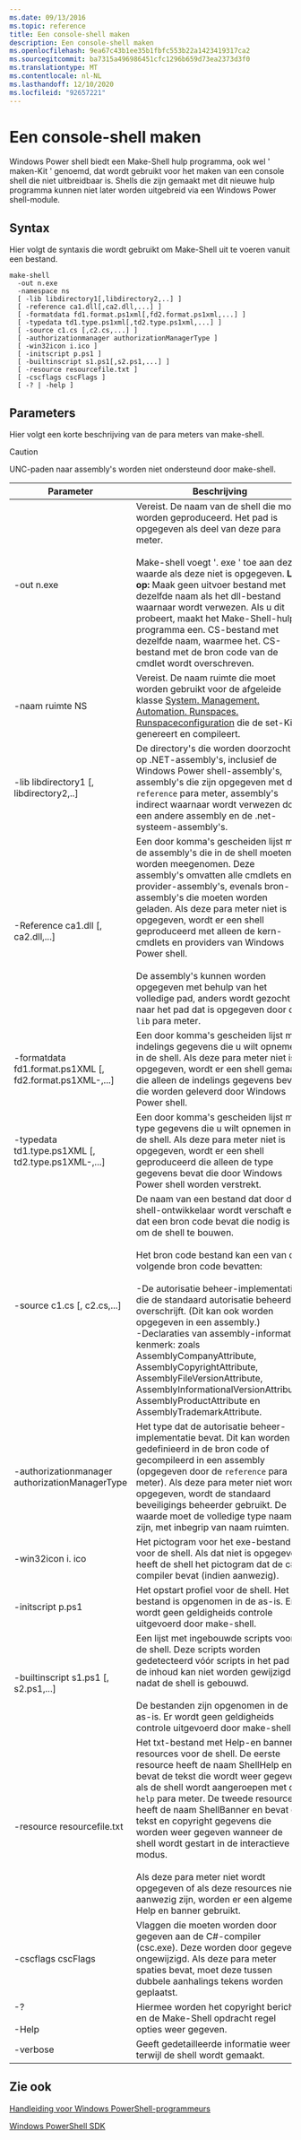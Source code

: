 ```yaml
---
ms.date: 09/13/2016
ms.topic: reference
title: Een console-shell maken
description: Een console-shell maken
ms.openlocfilehash: 9ea67c43b1ee35b1fbfc553b22a1423419317ca2
ms.sourcegitcommit: ba7315a496986451cfc1296b659d73ea2373d3f0
ms.translationtype: MT
ms.contentlocale: nl-NL
ms.lasthandoff: 12/10/2020
ms.locfileid: "92657221"
---
```

# <a name="how-to-create-a-console-shell"></a>Een console-shell maken

Windows Power shell biedt een Make-Shell hulp programma, ook wel ' maken-Kit ' genoemd, dat wordt gebruikt voor het maken van een console shell die niet uitbreidbaar is. Shells die zijn gemaakt met dit nieuwe hulp programma kunnen niet later worden uitgebreid via een Windows Power shell-module.

## <a name="syntax"></a>Syntax

Hier volgt de syntaxis die wordt gebruikt om Make-Shell uit te voeren vanuit een bestand.

```
make-shell
  -out n.exe
  -namespace ns
  [ -lib libdirectory1[,libdirectory2,..] ]
  [ -reference ca1.dll[,ca2.dll,...] ]
  [ -formatdata fd1.format.ps1xml[,fd2.format.ps1xml,...] ]
  [ -typedata td1.type.ps1xml[,td2.type.ps1xml,...] ]
  [ -source c1.cs [,c2.cs,...] ]
  [ -authorizationmanager authorizationManagerType ]
  [ -win32icon i.ico ]
  [ -initscript p.ps1 ]
  [ -builtinscript s1.ps1[,s2.ps1,...] ]
  [ -resource resourcefile.txt ]
  [ -cscflags cscFlags ]
  [ -? | -help ]
```

## <a name="parameters"></a>Parameters

Hier volgt een korte beschrijving van de para meters van make-shell.

> [!CAUTION]
> UNC-paden naar assembly's worden niet ondersteund door make-shell.

|Parameter|Beschrijving|
|---------------|-----------------|
|-out n.exe|Vereist. De naam van de shell die moet worden geproduceerd. Het pad is opgegeven als deel van deze para meter.<br /><br /> Make-shell voegt '. exe ' toe aan deze waarde als deze niet is opgegeven. **Let op:**  Maak geen uitvoer bestand met dezelfde naam als het dll-bestand waarnaar wordt verwezen. Als u dit probeert, maakt het Make-Shell-hulp programma een. CS-bestand met dezelfde naam, waarmee het. CS-bestand met de bron code van de cmdlet wordt overschreven.|
|-naam ruimte NS|Vereist. De naam ruimte die moet worden gebruikt voor de afgeleide klasse [System. Management. Automation. Runspaces. Runspaceconfiguration](/dotnet/api/System.Management.Automation.Runspaces.RunspaceConfiguration) die de set-Kit genereert en compileert.|
|-lib libdirectory1 [, libdirectory2,..]|De directory's die worden doorzocht op .NET-assembly's, inclusief de Windows Power shell-assembly's, assembly's die zijn opgegeven met de `reference` para meter, assembly's indirect waarnaar wordt verwezen door een andere assembly en de .net-systeem-assembly's.|
|-Reference ca1.dll [, ca2.dll,...]|Een door komma's gescheiden lijst met de assembly's die in de shell moeten worden meegenomen. Deze assembly's omvatten alle cmdlets en provider-assembly's, evenals bron-assembly's die moeten worden geladen. Als deze para meter niet is opgegeven, wordt er een shell geproduceerd met alleen de kern-cmdlets en providers van Windows Power shell.<br /><br /> De assembly's kunnen worden opgegeven met behulp van het volledige pad, anders wordt gezocht naar het pad dat is opgegeven door de `lib` para meter.|
|-formatdata fd1.format.ps1XML [, fd2.format.ps1XML-,...]|Een door komma's gescheiden lijst met indelings gegevens die u wilt opnemen in de shell. Als deze para meter niet is opgegeven, wordt er een shell gemaakt die alleen de indelings gegevens bevat die worden geleverd door Windows Power shell.|
|-typedata td1.type.ps1XML [, td2.type.ps1XML-,...]|Een door komma's gescheiden lijst met type gegevens die u wilt opnemen in de shell. Als deze para meter niet is opgegeven, wordt er een shell geproduceerd die alleen de type gegevens bevat die door Windows Power shell worden verstrekt.|
|-source c1.cs [, c2.cs,...]|De naam van een bestand dat door de shell-ontwikkelaar wordt verschaft en dat een bron code bevat die nodig is om de shell te bouwen.<br /><br /> Het bron code bestand kan een van de volgende bron code bevatten:<br /><br /> -De autorisatie beheer-implementatie die de standaard autorisatie beheerder overschrijft. (Dit kan ook worden opgegeven in een assembly.)<br />-Declaraties van assembly-informatief kenmerk: zoals AssemblyCompanyAttribute, AssemblyCopyrightAttribute, AssemblyFileVersionAttribute, AssemblyInformationalVersionAttribute, AssemblyProductAttribute en AssemblyTrademarkAttribute.|
|-authorizationmanager authorizationManagerType|Het type dat de autorisatie beheer-implementatie bevat. Dit kan worden gedefinieerd in de bron code of gecompileerd in een assembly (opgegeven door de `reference` para meter). Als deze para meter niet wordt opgegeven, wordt de standaard beveiligings beheerder gebruikt. De waarde moet de volledige type naam zijn, met inbegrip van naam ruimten.|
|-win32icon i. ico|Het pictogram voor het exe-bestand voor de shell. Als dat niet is opgegeven, heeft de shell het pictogram dat de c#-compiler bevat (indien aanwezig).|
|-initscript p.ps1|Het opstart profiel voor de shell. Het bestand is opgenomen in de as-is. Er wordt geen geldigheids controle uitgevoerd door make-shell.|
|-builtinscript s1.ps1 [, s2.ps1,...]|Een lijst met ingebouwde scripts voor de shell. Deze scripts worden gedetecteerd vóór scripts in het pad en de inhoud kan niet worden gewijzigd nadat de shell is gebouwd.<br /><br /> De bestanden zijn opgenomen in de as-is. Er wordt geen geldigheids controle uitgevoerd door make-shell.|
|-resource resourcefile.txt|Het txt-bestand met Help-en banner resources voor de shell. De eerste resource heeft de naam ShellHelp en bevat de tekst die wordt weer gegeven als de shell wordt aangeroepen met de `help` para meter. De tweede resource heeft de naam ShellBanner en bevat de tekst en copyright gegevens die worden weer gegeven wanneer de shell wordt gestart in de interactieve modus.<br /><br /> Als deze para meter niet wordt opgegeven of als deze resources niet aanwezig zijn, worden er een algemene Help en banner gebruikt.|
|-cscflags cscFlags|Vlaggen die moeten worden door gegeven aan de C#-compiler (csc.exe). Deze worden door gegeven ongewijzigd. Als deze para meter spaties bevat, moet deze tussen dubbele aanhalings tekens worden geplaatst.|
|-?<br /><br /> -Help|Hiermee worden het copyright bericht en de Make-Shell opdracht regel opties weer gegeven.|
|-verbose|Geeft gedetailleerde informatie weer terwijl de shell wordt gemaakt.|

## <a name="see-also"></a>Zie ook

[Handleiding voor Windows PowerShell-programmeurs](./windows-powershell-programmer-s-guide.md)

[Windows PowerShell SDK](../windows-powershell-reference.md)
